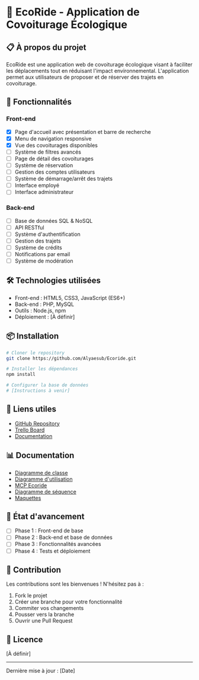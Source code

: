 # 🚗 EcoRide - Application de Covoiturage Écologique

## 📋 À propos du projet

EcoRide est une application web de covoiturage écologique visant à faciliter les déplacements tout en réduisant l'impact environnemental. L'application permet aux utilisateurs de proposer et de réserver des trajets en covoiturage.

## 🎯 Fonctionnalités

### Front-end

-   [x] Page d'accueil avec présentation et barre de recherche
-   [x] Menu de navigation responsive
-   [x] Vue des covoiturages disponibles
-   [ ] Système de filtres avancés
-   [ ] Page de détail des covoiturages
-   [ ] Système de réservation
-   [ ] Gestion des comptes utilisateurs
-   [ ] Système de démarrage/arrêt des trajets
-   [ ] Interface employé
-   [ ] Interface administrateur

### Back-end

-   [ ] Base de données SQL & NoSQL
-   [ ] API RESTful
-   [ ] Système d'authentification
-   [ ] Gestion des trajets
-   [ ] Système de crédits
-   [ ] Notifications par email
-   [ ] Système de modération

## 🛠️ Technologies utilisées

-   Front-end : HTML5, CSS3, JavaScript (ES6+)
-   Back-end : PHP, MySQL
-   Outils : Node.js, npm
-   Déploiement : [À définir]

## 📦 Installation

```bash
# Cloner le repository
git clone https://github.com/Alyaesub/Ecoride.git

# Installer les dépendances
npm install

# Configurer la base de données
# [Instructions à venir]
```

## 🔗 Liens utiles

-   [GitHub Repository](https://github.com/Alyaesub/Ecoride.git)
-   [Trello Board](https://trello.com/invite/b/674dfbcb0c1b62a2c6577364/ATTI5bbb7e636c9c9aac07b4b2c4cb037469670CFCA8/ecf-ecoride)
-   [Documentation](https://github.com/Alyaesub/Ecoride/wiki)

## 📊 Documentation

-   [Diagramme de classe](https://www.figma.com/design/UErDXx2fShe8iPASCSTqLB/diagramme-classe-Ecoride)
-   [Diagramme d'utilisation](https://www.figma.com/design/tDpcbYwymMGQ1bRDxAunYQ/Diagramme-d'utilisation-Ecoride)
-   [MCP Ecoride](https://www.figma.com/design/FiuUpMhBEJEVa6j3rrmASP/MCP-Ecoride)
-   [Diagramme de séquence](https://www.figma.com/design/p2iUH1N3JGgNAPVyS23V2m/Diagramme-sequence-Ecoride)
-   [Maquettes](https://www.figma.com/design/wzlnTb3rpsE1tW39XHNRj9/Maquettage-Ecoride)

## 📝 État d'avancement

-   [ ] Phase 1 : Front-end de base
-   [ ] Phase 2 : Back-end et base de données
-   [ ] Phase 3 : Fonctionnalités avancées
-   [ ] Phase 4 : Tests et déploiement

## 🤝 Contribution

Les contributions sont les bienvenues ! N'hésitez pas à :

1. Fork le projet
2. Créer une branche pour votre fonctionnalité
3. Commiter vos changements
4. Pousser vers la branche
5. Ouvrir une Pull Request

## 📄 Licence

[À définir]

---

Dernière mise à jour : [Date]
